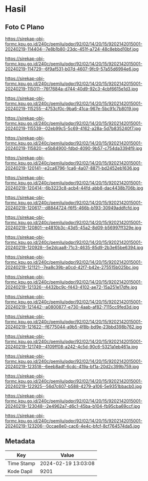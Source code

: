# Hasil

## Foto C Plano

https://sirekap-obj-formc.kpu.go.id/240c/pemilu/pdpr/92/02/14/20/15/9202142015001-20240219-114404--7e8b1b80-23dc-451f-a724-48c8ebbd10bf.jpg

https://sirekap-obj-formc.kpu.go.id/240c/pemilu/pdpr/92/02/14/20/15/9202142015001-20240219-114729--6f9af531-b07d-4607-9fc9-57a55d6994e6.jpg

https://sirekap-obj-formc.kpu.go.id/240c/pemilu/pdpr/92/02/14/20/15/9202142015001-20240219-115011--76f7684a-d744-40d9-92c3-4cbf6615e1d3.jpg

https://sirekap-obj-formc.kpu.go.id/240c/pemilu/pdpr/92/02/14/20/15/9202142015001-20240219-115255--4753cf0c-9ba6-41ca-967e-5bc91c7b8019.jpg

https://sirekap-obj-formc.kpu.go.id/240c/pemilu/pdpr/92/02/14/20/15/9202142015001-20240219-115539--02eb99c5-5c69-4162-a28a-5d7b835240f7.jpg

https://sirekap-obj-formc.kpu.go.id/240c/pemilu/pdpr/92/02/14/20/15/9202142015001-20240219-115820--e5b84900-fdbd-4090-9b57-c754da3394f9.jpg

https://sirekap-obj-formc.kpu.go.id/240c/pemilu/pdpr/92/02/14/20/15/9202142015001-20240219-120141--e2ca6796-1ca6-4a07-8871-bd2452eb1636.jpg

https://sirekap-obj-formc.kpu.go.id/240c/pemilu/pdpr/92/02/14/20/15/9202142015001-20240219-120414--6b3223c8-acb4-44fd-abb8-dac4438b706b.jpg

https://sirekap-obj-formc.kpu.go.id/240c/pemilu/pdpr/92/02/14/20/15/9202142015001-20240219-120617--d8844724-f6f5-466b-b193-30949addfcfd.jpg

https://sirekap-obj-formc.kpu.go.id/240c/pemilu/pdpr/92/02/14/20/15/9202142015001-20240219-120801--e4810b3c-43d5-45a2-8d09-b56997ff329e.jpg

https://sirekap-obj-formc.kpu.go.id/240c/pemilu/pdpr/92/02/14/20/15/9202142015001-20240219-120928--5e2dcaa8-71c3-4635-85d9-2b3e65be6394.jpg

https://sirekap-obj-formc.kpu.go.id/240c/pemilu/pdpr/92/02/14/20/15/9202142015001-20240219-121121--7ea8c39b-a0cd-42f7-b42e-275515b025bc.jpg

https://sirekap-obj-formc.kpu.go.id/240c/pemilu/pdpr/92/02/14/20/15/9202142015001-20240219-121326--4432bc9c-f443-4102-ae72-15a251e17dfe.jpg

https://sirekap-obj-formc.kpu.go.id/240c/pemilu/pdpr/92/02/14/20/15/9202142015001-20240219-121442--a0800877-e730-4aab-af82-7115cc9fed3d.jpg

https://sirekap-obj-formc.kpu.go.id/240c/pemilu/pdpr/92/02/14/20/15/9202142015001-20240219-121622--f6775044-a9b5-4f8b-bd9e-23bbd398b762.jpg

https://sirekap-obj-formc.kpu.go.id/240c/pemilu/pdpr/92/02/14/20/15/9202142015001-20240219-121749--4109ff08-a242-4c5d-90c6-5321a1eb461a.jpg

https://sirekap-obj-formc.kpu.go.id/240c/pemilu/pdpr/92/02/14/20/15/9202142015001-20240219-123518--6eeb8adf-6cdc-419a-bf1a-20d2c399b759.jpg

https://sirekap-obj-formc.kpu.go.id/240c/pemilu/pdpr/92/02/14/20/15/9202142015001-20240219-122925--56d7c607-b588-4279-a106-5e9351bbacb0.jpg

https://sirekap-obj-formc.kpu.go.id/240c/pemilu/pdpr/92/02/14/20/15/9202142015001-20240219-123048--2e4962a7-d6c1-45ba-b104-fb95cba69ccf.jpg

https://sirekap-obj-formc.kpu.go.id/240c/pemilu/pdpr/92/02/14/20/15/9202142015001-20240219-123206--0ccae8e0-cac6-4e4c-bfcf-8cf764574da5.jpg


## Metadata

| Key        | Value               |
| ---------- | ------------------- |
| Time Stamp | 2024-02-19 13:03:08 |
| Kode Dapil | 9201                |




